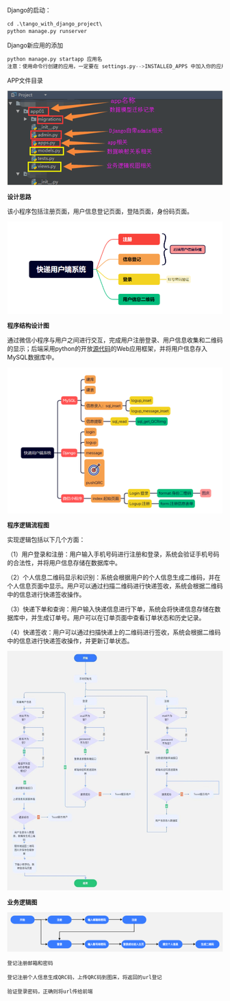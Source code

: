Django的启动：

```python
cd .\tango_with_django_project\ 
python manage.py runserver 
```

Django新应用的添加

```python
python manage.py startapp 应用名
注意：使用命令行创建的应用，一定要在 settings.py-->INSTALLED_APPS 中加入你的应用名字进行注册, 使用Pycharm创建的应用则不用。

```

APP文件目录

![Django-env10](image\Django-env10.png)

**设计思路**

该小程序包括注册页面，用户信息登记页面，登陆页面，身份码页面。



![](image/kuangjiatu.bmp)

**程序结构设计图**

通过微信小程序与用户之间进行交互，完成用户注册登录、用户信息收集和二维码的显示；后端采用python的开放[源代码](https://baike.baidu.com/item/源代码/3814213?fromModule=lemma_inlink)的Web应用框架，并将用户信息存入MySQL数据库中。

![](image/jiegoutu.bmp)

**程序逻辑流程图**

实现逻辑包括以下几个方面：

（1）用户登录和注册：用户输入手机号码进行注册和登录，系统会验证手机号码的合法性，并将用户信息存储在数据库中。

（2）个人信息二维码显示和识别：系统会根据用户的个人信息生成二维码，并在个人信息页面中显示。用户可以通过扫描二维码进行快递签收，系统会根据二维码中的信息进行快递签收操作。

（3）快递下单和查询：用户输入快递信息进行下单，系统会将快递信息存储在数据库中，并生成订单号。用户可以在订单页面中查看订单状态和历史记录。

（4）快递签收：用户可以通过扫描快递上的二维码进行签收，系统会根据二维码中的信息进行快递签收操作，并更新订单状态。

![luojitu](image/luojitu.jpg)



**业务逻辑图**

![yewuluji](image/yewuluji.png)





```
登记注册邮箱和密码

登记注册个人信息生成QRC码，上传QRC码到图床，将返回的url登记

验证登录密码，正确则将url传给前端
```

